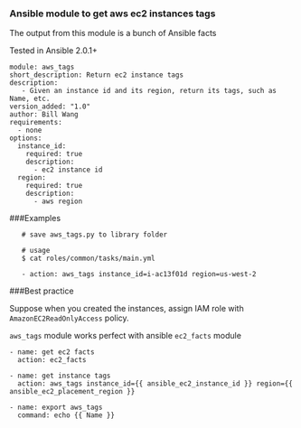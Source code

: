 ### Ansible module to get aws ec2 instances tags

The output from this module is a bunch of Ansible facts

Tested in Ansible 2.0.1+

```
module: aws_tags
short_description: Return ec2 instance tags
description:
   - Given an instance id and its region, return its tags, such as Name, etc.
version_added: "1.0"
author: Bill Wang
requirements:
  - none
options:
  instance_id:
    required: true
    description:
      - ec2 instance id
  region:
    required: true
    description:
      - aws region
```

###Examples
```
   # save aws_tags.py to library folder

   # usage
   $ cat roles/common/tasks/main.yml
   
   - action: aws_tags instance_id=i-ac13f01d region=us-west-2
```

###Best practice

Suppose when you created the instances, assign IAM role with `AmazonEC2ReadOnlyAccess` policy. 

`aws_tags` module works perfect with ansible `ec2_facts` module

```
- name: get ec2 facts
  action: ec2_facts

- name: get instance tags
  action: aws_tags instance_id={{ ansible_ec2_instance_id }} region={{ ansible_ec2_placement_region }}
  
- name: export aws_tags
  command: echo {{ Name }}
```
